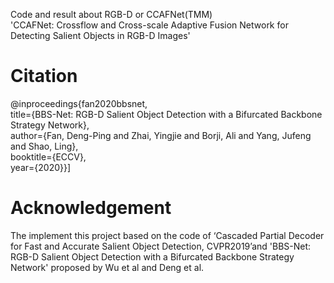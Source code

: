 Code and result about RGB-D or CCAFNet(TMM)<br>
'CCAFNet: Crossflow and Cross-scale Adaptive Fusion Network for Detecting Salient Objects in RGB-D Images'

# Citation

@inproceedings{fan2020bbsnet, <br>
title={BBS-Net: RGB-D Salient Object Detection with a Bifurcated Backbone Strategy Network},<br>
author={Fan, Deng-Ping and Zhai, Yingjie and Borji, Ali and Yang, Jufeng and Shao, Ling},<br>
booktitle={ECCV},<br>
year={2020}}]<br>

# Acknowledgement
The implement this project based on the code of ‘Cascaded Partial Decoder for Fast and Accurate Salient Object Detection, CVPR2019’and 'BBS-Net: RGB-D Salient Object Detection with a Bifurcated Backbone Strategy Network' proposed by Wu et al and Deng et al.

